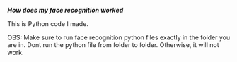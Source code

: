 ***How does my face recognition worked***

This is Python code I made. 

OBS: Make sure to run face recognition python files exactly in the folder you are in. Dont run the python file from folder to folder. Otherwise, it will not work.

